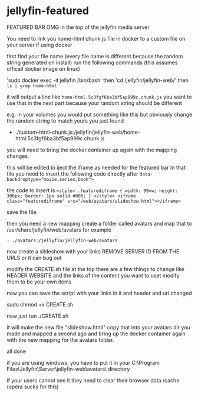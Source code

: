 # jellyfin-featured
FEATURED BAR OMG in the top of the jellyfin media server

You need to link you home-html chunk js file in docker to a custom file on your server if using docker

first find your file name (every file name is different because the random string generated on install)
run the following commands (this assumes officail docker image on linux)

'sudo docker exec -it jellyfin /bin/bash' then 'cd /jellyfin/jellyfin-web/' then `ls | grep home-html`

it will output a line like `home-html.5c3fgf6ba3bf5ap999c.chunk.js` you want to use that in the next part because your random string should be different

e.g. in your volumes you would put something like this but obviously change the random string to match yours you just found

- ./custom-html-chunk.js:/jellyfin/jellyfin-web/home-html.5c3fgf6ba3bf5ap999c.chunk.js

you will need to bring the docker container up again with the mapping changes.

this will be edited to iject the iframe as needed for the featured bar In that file you need to insert the following code directly after  `data-backdroptype="movie,series,book">` 

the code to insert is 
`<style> .featurediframe { width: 99vw; height: 300px; border: 1px solid #000; } </style> <iframe class="featurediframe" src="/web/avatars/slideshow.html"></iframe> `

save the file

then you need a new mapping create a folder called avatars and map that to /usr/share/jellyfin/web/avatars for example

`- ./avatars:/jellyfin/jellyfin-web/avatars`

now create a slideshow with your links REMOVE SERVER ID FROM THE URLS or it can bug out

modify the CREATE.sh file at the top there are a few things to change like HEADER WEBSITE and the links of the content you want to uset modify them to be your own items

now you can save the script with your links in it and header and url changed

sudo chmod +x CREATE.sh

now just run ./CREATE.sh

it will make the new file "slideshow.html" copy that into your avatars dir you made and mapped a second ago and bring up the docker container again with the new mapping for the avatars folder.

all done








if you are using windows, you have to put it in your C:\Program Files\Jellyfin\Server\jellyfin-web\avatars\ directory





if your users cannot see it they need to clear their browser data /cache (opera sucks for this)
